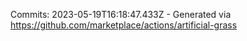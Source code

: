 Commits: 2023-05-19T16:18:47.433Z - Generated via https://github.com/marketplace/actions/artificial-grass
<br>
